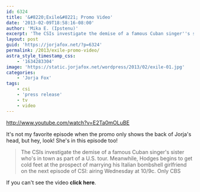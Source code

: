 ```yaml
---
id: 6324
title: '&#8220;Exile&#8221; Promo Video'
date: '2013-02-09T18:58:16-08:00'
author: 'Mika E. (Ipstenu)'
excerpt: 'The CSIs investigate the demise of a famous Cuban singer''s sister who''s in town as part of a U.S. tour.'
layout: post
guid: 'https://jorjafox.net/?p=6324'
permalink: /2013/exile-promo-video/
astra_style_timestamp_css:
    - '1634283304'
image: 'https://static.jorjafox.net/wordpress/2013/02/exile-01.jpg'
categories:
    - 'Jorja Fox'
tags:
    - csi
    - 'press release'
    - tv
    - video
---
```


http://www.youtube.com/watch?v=E2Ta0mOLuBE

It's not my favorite episode when the promo only shows the back of Jorja's head, but hey, look! She's in this episode too!
<blockquote>The CSIs investigate the demise of a famous Cuban singer's sister who's in town as part of a U.S. tour. Meanwhile, Hodges begins to get cold feet at the prospect of marrying his Italian bombshell girlfriend on the next episode of CSI: airing Wednesday at 10/9c. Only CBS</blockquote>
If you can't see the video <strong>click here</strong>.